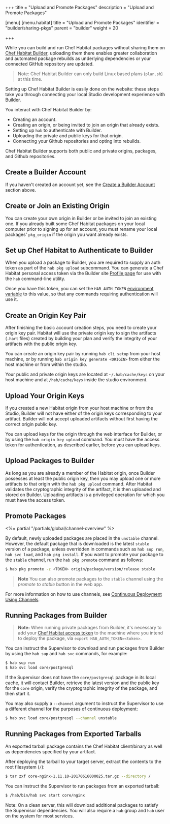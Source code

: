 +++
title = "Upload and Promote Packages"
description = "Upload and Promote Packages"

[menu]
  [menu.habitat]
    title = "Upload and Promote Packages"
    identifier = "builder/sharing-pkgs"
    parent = "builder"
    weight = 20

+++

While you can build and run Chef Habitat packages without sharing them on [Chef Habitat Builder](https://bldr.habitat.sh), uploading them there enables greater collaboration and automated package rebuilds as underlying dependencies or your connected GitHub repository are updated.

> Note: Chef Habitat Builder can only build Linux based plans (`plan.sh`) at this time.

Setting up Chef Habitat Builder is easily done on the website: these steps take you through connecting your local Studio development experience with Builder.

You interact with Chef Habitat Builder by:

* Creating an account.
* Creating an origin, or being invited to join an origin that already exists.
* Setting up `hab` to authenticate with Builder.
* Uploading the private and public keys for that origin.
* Connecting your Github repositories and opting into rebuilds.

Chef Habitat Builder supports both public and private origins, packages, and Github repositories.

## Create a Builder Account

If you haven't created an account yet, see the [Create a Builder Account](/docs/using-builder/builder-account) section above.

## Create or Join an Existing Origin

You can create your own origin in Builder or be invited to join an existing one. If you already built some Chef Habitat packages on your local computer prior to signing up for an account, you must rename your local packages' `pkg_origin` if the origin you want already exists.

## Set up Chef Habitat to Authenticate to Builder

When you upload a package to Builder, you are required to supply an auth token as part of the `hab pkg upload` subcommand. You can generate a Chef Habitat personal access token via the Builder site [Profile page](https://bldr.habitat.sh/#/profile) for use with the `hab` command-line utility.

Once you have this token, you can set the `HAB_AUTH_TOKEN` [environment variable](/docs/reference#environment-variables) to this value, so that any commands requiring authentication will use it.

## Create an Origin Key Pair

After finishing the basic account creation steps, you need to create your origin key pair. Habitat will use the private origin key to sign the artifacts (`.hart` files) created by building your plan and verify the integrity of your artifacts with the public origin key.

You can create an origin key pair by running `hab cli setup` from your host machine, or by running `hab origin key generate <ORIGIN>` from either the host machine or from within the studio.

Your public and private origin keys are located at `~/.hab/cache/keys` on your host machine and at `/hab/cache/keys` inside the studio environment.

## Upload Your Origin Keys

If you created a new Habitat origin from your host machine or from the Studio, Builder will not have either of the origin keys corresponding to your artifact. Builder will not accept uploaded artifacts without first having the correct origin public key.

You can upload keys for the origin through the web interface for Builder, or by using the `hab origin key upload` command. You must have the access token for authentication, as described earlier, before you can upload keys.

## Upload Packages to Builder

As long as you are already a member of the Habitat origin, once Builder possesses at least the public origin key, then you may upload one or more artifacts to that origin with the `hab pkg upload` command. After Habitat validates the cryptographic integrity of the artifact, it is then uploaded and stored on Builder. Uploading artifacts is a privileged operation for which you must have the access token.

## Promote Packages

<%= partial "/partials/global/channel-overview" %>

By default, newly uploaded packages are placed in the `unstable` channel. However, the default package that is downloaded is the latest `stable` version of a package, unless overridden in commands such as `hab sup run`, `hab svc load`, and `hab pkg install`. If you want to promote your package to the `stable` channel, run the `hab pkg promote` command as follows:

```bash
$ hab pkg promote -z <TOKEN> origin/package/version/release stable
```

> **Note** You can also promote packages to the `stable` channel using the *promote to stable* button in the web app.

For more information on how to use channels, see [Continuous Deployment Using Channels](/docs/using-habitat/continuous-deployment).

## Running Packages from Builder

> **Note:** When running private packages from Builder, it's necessary to add your [Chef Habitat access token](/docs/using-builder/builder-token) to the machine where you intend to deploy the package, via `export HAB_AUTH_TOKEN=<token>`.

You can instruct the Supervisor to download and run packages from Builder by using the `hab sup` and `hab svc` commands, for example:

```bash
$ hab sup run
$ hab svc load core/postgresql
```

If the Supervisor does not have the `core/postgresql` package in its local cache, it will contact Builder, retrieve the latest version and the public key for the `core` origin, verify the cryptographic integrity of the package, and then start it.

You may also supply a `--channel` argument to instruct the Supervisor to use a different channel for the purposes of continuous deployment:

```bash
$ hab svc load core/postgresql --channel unstable
```

## Running Packages from Exported Tarballs

An exported tarball package contains the Chef Habitat client/binary as well as dependencies specified by your artifact.

After deploying the tarball to your target server, extract the contents to the root filesystem (`/`):

```bash
$ tar zxf core-nginx-1.11.10-20170616000025.tar.gz --directory /
```

You can instruct the Supervisor to run packages from an exported tarball:

```bash
$ /hab/bin/hab svc start core/nginx
```

Note: On a clean server, this will download additional packages to satisfy the Supervisor dependencies. You will also require a `hab` group and `hab` user on the system for most services.
